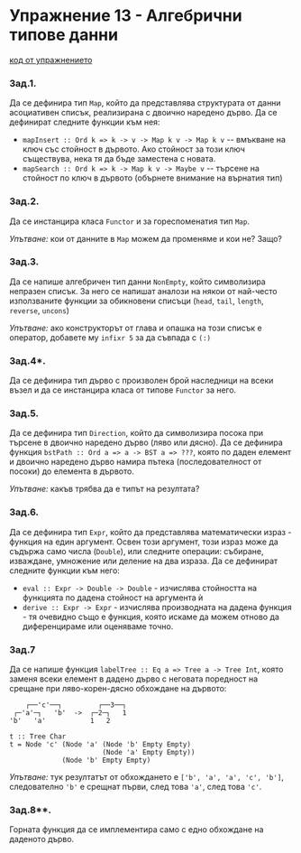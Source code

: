 # Упражнение 13 - Алгебрични типове данни

[код от упражнението](ex13-20230111-solutions.hs)

### Зад.1.
Да се дефинира тип `Map`, който да представлява структурата от данни асоциативен списък, реализирана с двоично наредено дърво. Да се дефинират следните функции към нея:
- `mapInsert :: Ord k => k -> v -> Map k v -> Map k v` -- вмъкване на ключ със стойност в дървото. Ако стойност за този ключ съществува, нека тя да бъде заместена с новата.
- `mapSearch :: Ord k => k -> Map k v -> Maybe v`      -- търсене на стойност по ключ в дървото (обърнете внимание на върнатия тип)

### Зад.2.
Да се инстанцира класа `Functor` и за гореспоменатия тип `Map`.

_Упътване:_ кои от данните в `Map` можем да променяме и кои не? Защо?

### Зад.3.
Да се напише алгебричен тип данни `NonEmpty`, който символизира непразен списък. За него се напишат аналози на някои от най-често използваните функции за обикновени списъци (`head`, `tail`, `length`, `reverse`, `uncons`)

_Упътване:_ ако конструкторът от глава и опашка на този списък е оператор, добавете му `infixr 5` за да съвпада с `(:)`

### Зад.4*.
Да се дефинира тип дърво с произволен брой наследници на всеки възел и да се инстанцира класа от типове `Functor` за него.

### Зад.5.
Да се дефинира тип `Direction`, който да символизира посока при търсене в двоично наредено дърво (ляво или дясно). Да се дефинира функция `bstPath :: Ord a => a -> BST a => ???`, която по даден елемент и двоично наредено дърво намира пътека (последователност от посоки) до елемента в дървото.

_Упътване:_ какъв трябва да е типът на резултата?

### Зад.6.
Да се дефинира тип `Expr`, който да представлява математически израз - функция на един аргумент. Освен този аргумент, този израз може да съдържа само числа (`Double`), или следните операции: събиране, изваждане, умножение или деление на два израза. Да се дефинират следните функции към него:
- `eval :: Expr -> Double -> Double` - изчислява стойността на функцията по дадена стойност на аргумента ѝ
- `derive :: Expr -> Expr` - изчислява производната на дадена функция - тя очевидно също е функция, която искаме да можем отново да диференцираме или оценяваме точно.

### Зад.7
Да се напише функция `labelTree :: Eq a => Tree a -> Tree Int`, която заменя всеки елемент в дадено дърво с неговата поредност на срещане при ляво-корен-дясно обхождане на дървото:
```
    ┌──'c'──┐         ┌──3──┐
 ┌─'a'─┐   'b'  ->  ┌─2─┐   1
'b'   'a'           1   2

t :: Tree Char
t = Node 'c' (Node 'a' (Node 'b' Empty Empty)
                       (Node 'a' Empty Empty))
             (Node 'b' Empty Empty)
```
_Упътване:_ тук резултатът от обхождането е `['b', 'a', 'a', 'c', 'b']`, следователно `'b'` е срещнат първи, след това `'a'`, след това `'c'`.

### Зад.8**.
Горната функция да се имплементира само с едно обхождане на даденото дърво.
